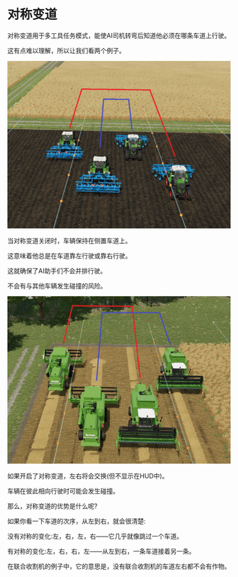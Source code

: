 # 对称变道

  
  
对称变道用于多工具任务模式，能使AI司机转弯后知道他必须在哪条车道上行驶。  
  
这有点难以理解，所以让我们看两个例子。  
  


![Image](../assets/images/regularchange_0_0_1020_765.png)

  
  
当对称变道关闭时，车辆保持在侧置车道上。  
  
这意味着他总是在车道靠左行驶或靠右行驶。  
  
这就确保了AI助手们不会并排行驶。  
  
不会有与其他车辆发生碰撞的风险。  
  


![Image](../assets/images/symetricchange_0_0_1020_765.png)

  
  
如果开启了对称变道，左右将会交换(但不显示在HUD中)。  
  
车辆在彼此相向行驶时可能会发生碰撞。  
  
那么，对称变道的优势是什么呢?  
  
如果你看一下车道的次序，从左到右，就会很清楚:  
  
没有对称的变化:左，右，左，右——它几乎就像跳过一个车道。  
  
有对称的变化:左，右，右，左——从左到右，一条车道接着另一条。  
  
在联合收割机的例子中，它的意思是，没有联合收割机的车道左右都不会有作物。  
  


